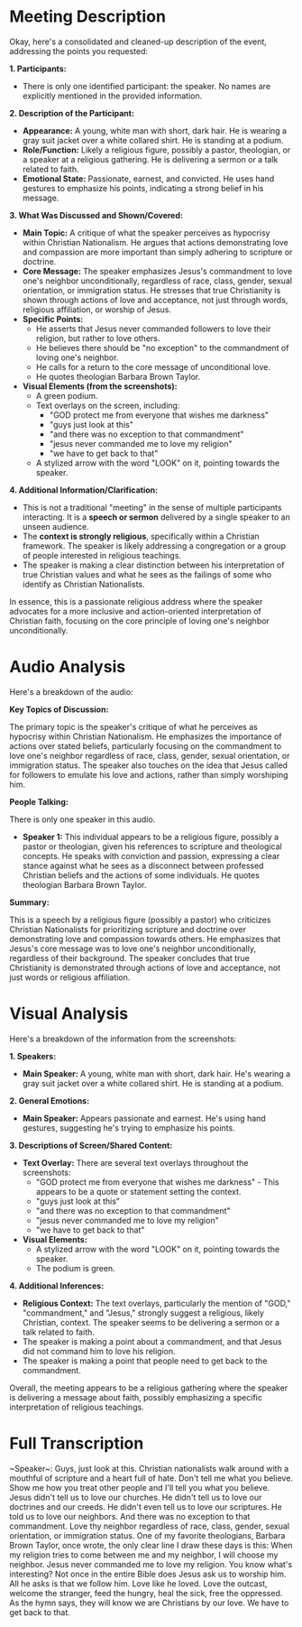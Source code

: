# Meeting Description

Okay, here's a consolidated and cleaned-up description of the event, addressing the points you requested:

**1. Participants:**

*   There is only one identified participant: the speaker. No names are explicitly mentioned in the provided information.

**2. Description of the Participant:**

*   **Appearance:** A young, white man with short, dark hair. He is wearing a gray suit jacket over a white collared shirt. He is standing at a podium.
*   **Role/Function:** Likely a religious figure, possibly a pastor, theologian, or a speaker at a religious gathering. He is delivering a sermon or a talk related to faith.
*   **Emotional State:** Passionate, earnest, and convicted. He uses hand gestures to emphasize his points, indicating a strong belief in his message.

**3. What Was Discussed and Shown/Covered:**

*   **Main Topic:** A critique of what the speaker perceives as hypocrisy within Christian Nationalism. He argues that actions demonstrating love and compassion are more important than simply adhering to scripture or doctrine.
*   **Core Message:** The speaker emphasizes Jesus's commandment to love one's neighbor unconditionally, regardless of race, class, gender, sexual orientation, or immigration status. He stresses that true Christianity is shown through actions of love and acceptance, not just through words, religious affiliation, or worship of Jesus.
*   **Specific Points:**
    *   He asserts that Jesus never commanded followers to love their religion, but rather to love others.
    *   He believes there should be "no exception" to the commandment of loving one's neighbor.
    *   He calls for a return to the core message of unconditional love.
    *   He quotes theologian Barbara Brown Taylor.
*   **Visual Elements (from the screenshots):**
    *   A green podium.
    *   Text overlays on the screen, including:
        *   "GOD protect me from everyone that wishes me darkness"
        *   "guys just look at this"
        *   "and there was no exception to that commandment"
        *   "jesus never commanded me to love my religion"
        *   "we have to get back to that"
    *   A stylized arrow with the word "LOOK" on it, pointing towards the speaker.

**4. Additional Information/Clarification:**

*   This is not a traditional "meeting" in the sense of multiple participants interacting. It is a **speech or sermon** delivered by a single speaker to an unseen audience.
*   The **context is strongly religious**, specifically within a Christian framework. The speaker is likely addressing a congregation or a group of people interested in religious teachings.
* The speaker is making a clear distinction between his interpretation of true Christian values and what he sees as the failings of some who identify as Christian Nationalists.

In essence, this is a passionate religious address where the speaker advocates for a more inclusive and action-oriented interpretation of Christian faith, focusing on the core principle of loving one's neighbor unconditionally.



# Audio Analysis

Here's a breakdown of the audio:

**Key Topics of Discussion:**

The primary topic is the speaker's critique of what he perceives as hypocrisy within Christian Nationalism. He emphasizes the importance of actions over stated beliefs, particularly focusing on the commandment to love one's neighbor regardless of race, class, gender, sexual orientation, or immigration status. The speaker also touches on the idea that Jesus called for followers to emulate his love and actions, rather than simply worshiping him.

**People Talking:**

There is only one speaker in this audio.

*   **Speaker 1:** This individual appears to be a religious figure, possibly a pastor or theologian, given his references to scripture and theological concepts. He speaks with conviction and passion, expressing a clear stance against what he sees as a disconnect between professed Christian beliefs and the actions of some individuals. He quotes theologian Barbara Brown Taylor.

**Summary:**

This is a speech by a religious figure (possibly a pastor) who criticizes Christian Nationalists for prioritizing scripture and doctrine over demonstrating love and compassion towards others. He emphasizes that Jesus's core message was to love one's neighbor unconditionally, regardless of their background. The speaker concludes that true Christianity is demonstrated through actions of love and acceptance, not just words or religious affiliation.



# Visual Analysis

Here's a breakdown of the information from the screenshots:

**1. Speakers:**

*   **Main Speaker:** A young, white man with short, dark hair. He's wearing a gray suit jacket over a white collared shirt. He is standing at a podium.

**2. General Emotions:**

*   **Main Speaker:** Appears passionate and earnest. He's using hand gestures, suggesting he's trying to emphasize his points.

**3. Descriptions of Screen/Shared Content:**

*   **Text Overlay:** There are several text overlays throughout the screenshots:
    *   "GOD protect me from everyone that wishes me darkness" - This appears to be a quote or statement setting the context.
    *   "guys just look at this"
    *    "and there was no exception to that commandment"
    *    "jesus never commanded me to love my religion"
    *    "we have to get back to that"
*   **Visual Elements:**
    *   A stylized arrow with the word "LOOK" on it, pointing towards the speaker.
    * The podium is green.

**4. Additional Inferences:**

*   **Religious Context:** The text overlays, particularly the mention of "GOD," "commandment," and "Jesus," strongly suggest a religious, likely Christian, context. The speaker seems to be delivering a sermon or a talk related to faith.
* The speaker is making a point about a commandment, and that Jesus did not command him to love his religion.
* The speaker is making a point that people need to get back to the commandment.

Overall, the meeting appears to be a religious gathering where the speaker is delivering a message about faith, possibly emphasizing a specific interpretation of religious teachings.



# Full Transcription

~Speaker~: Guys, just look at this. Christian nationalists walk around with a mouthful of scripture and a heart full of hate. Don't tell me what you believe. Show me how you treat other people and I'll tell you what you believe. Jesus didn't tell us to love our churches. He didn't tell us to love our doctrines and our creeds. He didn't even tell us to love our scriptures. He told us to love our neighbors. And there was no exception to that commandment. Love thy neighbor regardless of race, class, gender, sexual orientation, or immigration status. One of my favorite theologians, Barbara Brown Taylor, once wrote, the only clear line I draw these days is this: When my religion tries to come between me and my neighbor, I will choose my neighbor. Jesus never commanded me to love my religion. You know what's interesting? Not once in the entire Bible does Jesus ask us to worship him. All he asks is that we follow him. Love like he loved. Love the outcast, welcome the stranger, feed the hungry, heal the sick, free the oppressed. As the hymn says, they will know we are Christians by our love. We have to get back to that.